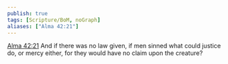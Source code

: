 ```yaml
---
publish: true
tags: [Scripture/BoM, noGraph]
aliases: ["Alma 42:21"]
---
```

[Alma 42:21](https://churchofjesuschrist.org/study/scriptures/bofm/alma/42?lang=eng&id=p21#p21) And if there was no law given, if men sinned what could justice do, or mercy either, for they would have no claim upon the creature?
